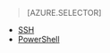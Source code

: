 > [AZURE.SELECTOR]
- [SSH](../articles/hdinsight/hdinsight-use-sqoop-mac-linux.md)
- [PowerShell](../articles/hdinsight/hdinsight-use-sqoop.md)

<!---HONumber=58_postMigration-->